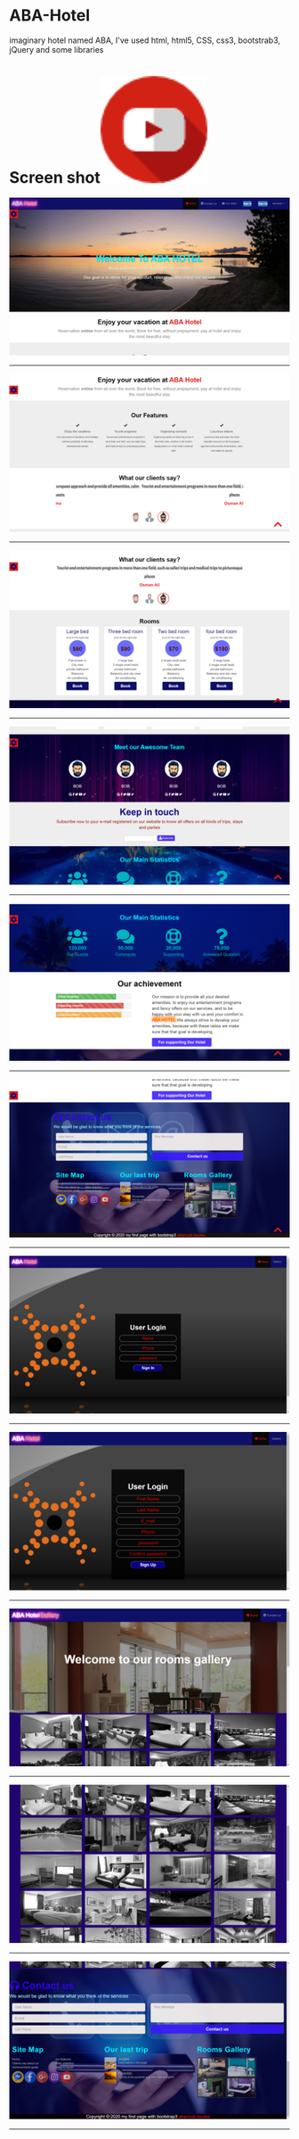# ABA-Hotel
 imaginary hotel named ABA, I've used html, html5, CSS, css3, bootstrab3, jQuery and some libraries
 <h1>Screen shot<a href="https://www.youtube.com/watch?v=SmLlIbTQkM4&t=5s"><img height="192px" src="youtube.png"></a></h1>
<img src="Screenshot (367).png">
<hr style="height:2px;border-width:0;color:gray;background-color:gray;">
<img src="Screenshot (368).png">
<hr style="height:2px;border-width:0;color:gray;background-color:gray;">
<img src="Screenshot (369).png">
<hr style="height:2px;border-width:0;color:gray;background-color:gray;">
<img src="Screenshot (370).png">
<hr style="height:2px;border-width:0;color:gray;background-color:gray;">
<img src="Screenshot (371).png">
<hr style="height:2px;border-width:0;color:gray;background-color:gray;">
<img src="Screenshot (372).png">
<hr style="height:2px;border-width:0;color:gray;background-color:gray;">
<img src="Screenshot (373).png">
<hr style="height:2px;border-width:0;color:gray;background-color:gray;">
<img src="Screenshot (374).png">
<hr style="height:2px;border-width:0;color:gray;background-color:gray;">
<img src="Screenshot (375).png">
<hr style="height:2px;border-width:0;color:gray;background-color:gray;">
<img src="Screenshot (376).png">
<hr style="height:2px;border-width:0;color:gray;background-color:gray;">
<img src="Screenshot (377).png">
<hr style="height:2px;border-width:0;color:gray;background-color:gray;">
